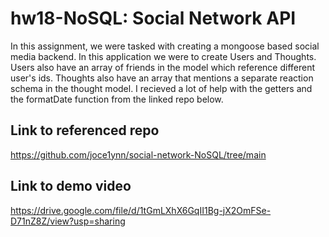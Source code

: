 # hw18-NoSQL: Social Network API

In this assignment, we were tasked with creating a mongoose based social media backend. In this application we were to create Users and Thoughts. Users also have an array of friends in the model which reference different user's ids. Thoughts also have an array that mentions a separate reaction schema in the thought model. I recieved a lot of help with the getters and the formatDate function from the linked repo below.


## Link to referenced repo

https://github.com/joce1ynn/social-network-NoSQL/tree/main 


## Link to demo video

https://drive.google.com/file/d/1tGmLXhX6GqII1Bg-jX2OmFSe-D71nZ8Z/view?usp=sharing 